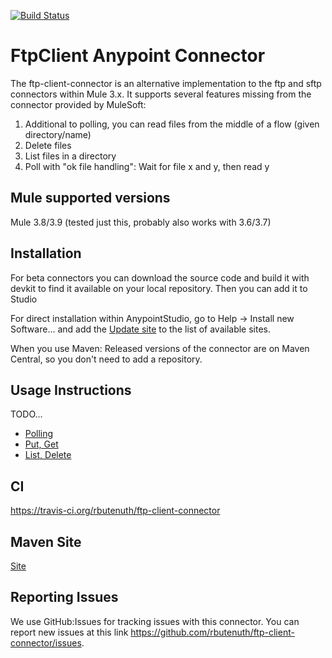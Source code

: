 [![Build Status](https://travis-ci.org/rbutenuth/ftp-client-connector.svg?branch=master)](https://travis-ci.org/rbutenuth/ftp-client-connector)

# FtpClient Anypoint Connector

The ftp-client-connector is an alternative implementation to the ftp and sftp connectors within Mule 3.x. It supports several features missing from the connector provided by MuleSoft:

1. Additional to polling, you can read files from the middle of a flow (given directory/name)
1. Delete files
1. List files in a directory
1. Poll with "ok file handling": Wait for file x and y, then read y

## Mule supported versions
Mule 3.8/3.9 (tested just this, probably also works with 3.6/3.7)

## Installation
For beta connectors you can download the source code and build it with devkit to find it available on your local repository. Then you can add it to Studio

For direct installation within AnypointStudio, go to Help -> Install new Software... and add the 
[Update site](https://raw.githubusercontent.com/rbutenuth/ftp-client-connector/master/update-site/)
to the list of available sites.

When you use Maven: Released versions of the connector are on Maven Central, so you don't need to add a repository.

## Usage Instructions

TODO...

* [Polling](https://github.com/rbutenuth/ftp-client-connector/blob/master/docs/polling.md)
* [Put, Get](https://github.com/rbutenuth/ftp-client-connector/blob/master/docs/put-and-get.md)
* [List, Delete](https://github.com/rbutenuth/ftp-client-connector/blob/master/docs/list-and-delete.md)

## CI

https://travis-ci.org/rbutenuth/ftp-client-connector

## Maven Site

[Site](https://rbutenuth.github.io/ftp-client-connector/site/index.html)

## Reporting Issues

We use GitHub:Issues for tracking issues with this connector. You can report new issues at this link https://github.com/rbutenuth/ftp-client-connector/issues.
